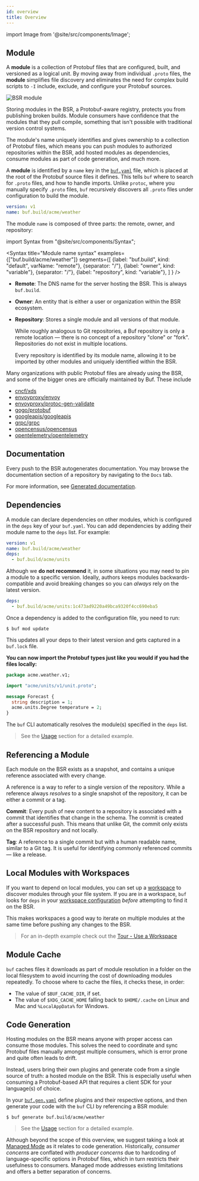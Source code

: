 ```yaml
---
id: overview
title: Overview
---
```


import Image from '@site/src/components/Image';

## Module

A **module** is a collection of Protobuf files that are configured, built, and versioned as a logical unit. By moving away from individual `.proto` files, the **module** simplifies file discovery and eliminates the need for complex build scripts to `-I` include, exclude, and configure your Protobuf sources.

<Image alt="BSR module" src="/img/bsr/module_2_with_yaml.png" caption="How modules map to Buf YAML configs" />

Storing modules in the BSR, a Protobuf-aware registry, protects you from publishing broken builds. Module consumers have confidence that the modules that they pull compile, something that isn't possible with traditional version control systems.

The module's name uniquely identifies and gives ownership to a collection of Protobuf files, which means you can push modules to authorized repositories within the BSR, add hosted modules as dependencies, consume modules as part of code generation, and much more.

A **module** is identified by a `name` key in the [`buf.yaml`](../configuration/v1/buf-yaml.md) file, which is placed at the root of the Protobuf source files it defines. This tells `buf` where to search for `.proto` files, and how to handle imports. Unlike `protoc`, where you manually specify `.proto` files, `buf` recursively discovers all `.proto` files under configuration to build the module.

```yaml title=buf.yaml {2}
version: v1
name: buf.build/acme/weather
```

The module `name` is composed of three parts: the remote, owner, and repository:

import Syntax from "@site/src/components/Syntax";

<Syntax
  title="Module name syntax"
  examples={["buf.build/acme/weather"]}
  segments={[
    {label: "buf.build", kind: "default", varName: "remote"},
    {separator: "/"},
    {label: "owner", kind: "variable"},
    {separator: "/"},
    {label: "repository", kind: "variable"},
  ]
} />

- **Remote**: The DNS name for the server hosting the BSR. This is always `buf.build`.
- **Owner**: An entity that is either a user or organization within the BSR ecosystem.
- **Repository**: Stores a single module and all versions of that module.

    While roughly analogous to Git repositories, a Buf repository is only a remote location — there is no concept of a repository "clone" or "fork". Repositories do not exist in multiple locations.

    Every repository is identified by its module name, allowing it to be imported by other modules and uniquely identified within the BSR.

Many organizations with public Protobuf files are already using the BSR, and some of the bigger ones are officially maintained by Buf. These include

* [cncf/xds](https://buf.build/cncf/xds)
* [envoyproxy/envoy](https://buf.build/envoyproxy/envoy)
* [envoyproxy/protoc-gen-validate](https://buf.build/envoyproxy/protoc-gen-validate)
* [gogo/protobuf](https://buf.build/gogo/protobuf)
* [googleapis/googleapis](https://buf.build/googleapis/googleapis)
* [grpc/grpc](https://buf.build/grpc/grpc)
* [opencensus/opencensus](https://buf.build/opencensus/opencensus)
* [opentelemetry/opentelemetry](https://buf.build/opentelemetry/opentelemetry)

## Documentation

Every push to the BSR autogenerates documentation. You may browse the documentation section of a repository by navigating to the `Docs` tab.

For more information, see [Generated documentation](documentation).

## Dependencies

A module can declare dependencies on other modules, which is configured in the `deps` key of your `buf.yaml`. You can add dependencies by adding their module name to the `deps` list. For example:

```yaml title="buf.yaml"
version: v1
name: buf.build/acme/weather
deps:
  - buf.build/acme/units
```

Although we **do not recommend** it, in some situations you may need to pin a module to a specific version. Ideally, authors keeps modules backwards-compatible and avoid breaking changes so you can *always* rely on the latest version.

```yaml
deps:
  - buf.build/acme/units:1c473ad9220a49bca9320f4cc690eba5
```

Once a dependency is added to the configuration file, you need to run:

```terminal
$ buf mod update
```

This updates all your deps to their latest version and gets captured in a `buf.lock` file.

**You can now import the Protobuf types just like you would if you had the files locally:**

```protobuf title="acme/weather/v1/weather.proto" {3,7}
package acme.weather.v1;

import "acme/units/v1/unit.proto";

message Forecast {
  string description = 1;
  acme.units.Degree temperature = 2;
}
```

The `buf` CLI automatically resolves the module(s) specified in the `deps` list.

> See the [Usage](../bsr/usage.md#add-a-dependency) section for a detailed example.

## Referencing a Module

Each module on the BSR exists as a snapshot, and contains a unique reference associated with every change.

A reference is a way to refer to a single version of the repository. While a reference always _resolves_ to a single snapshot of the repository, it can be either a commit or a tag.

**Commit**: Every push of new content to a repository is associated with a commit that identifies that change in the schema. The commit is created after a successful push. This means that unlike Git, the commit only exists on the BSR repository and not locally.

**Tag**: A reference to a single commit but with a human readable name, similar to a Git tag. It is useful for identifying commonly referenced commits — like a release.

## Local Modules with Workspaces

If you want to depend on local modules, you can set up a [workspace](../reference/workspaces.md) to discover modules through your file system. If you are in a workspace, `buf` looks for `deps` in your [workspace configuration](../reference/workspaces.md#configuration) _before_ attempting to find it on the BSR.

This makes workspaces a good way to iterate on multiple modules at the same time before pushing any changes to the BSR.

> For an in-depth example check out the [Tour - Use a Workspace](../tour/use-a-workspace.md)

## Module Cache

`buf` caches files it downloads as part of module resolution in a folder on
the local filesystem to avoid incurring the cost of downloading modules repeatedly.
To choose where to cache the files, it checks these, in order:

  * The value of `$BUF_CACHE_DIR`, if set.
  * The value of `$XDG_CACHE_HOME` falling back to `$HOME/.cache` on Linux and Mac and `%LocalAppData%` for Windows.

## Code Generation

Hosting modules on the BSR means anyone with proper access can consume those modules. This solves the need to coordinate and sync Protobuf files manually amongst multiple consumers, which is error prone and quite often leads to drift.

Instead, users bring their own plugins and generate code from a single source of truth: a hosted module on the BSR. This is especially useful when consuming a Protobuf-based API that requires a client SDK for your language(s) of choice.

In your [`buf.gen.yaml`](../configuration/v1/buf-gen-yaml.md) define plugins and their respective options, and then generate your code with the `buf` CLI by referencing a BSR module:

```terminal
$ buf generate buf.build/acme/weather
```

> See the [Usage](../bsr/usage.md#code-generation) section for a detailed example.

Although beyond the scope of this overview, we suggest taking a look at [Managed Mode](../generate/managed-mode.md) as it relates to code generation. Historically, *consumer concerns* are conflated with *producer concerns* due to hardcoding of language-specific options in Protobuf files, which in turn restricts their usefulness to consumers. Managed mode addresses existing limitations and offers a better separation of concerns.
